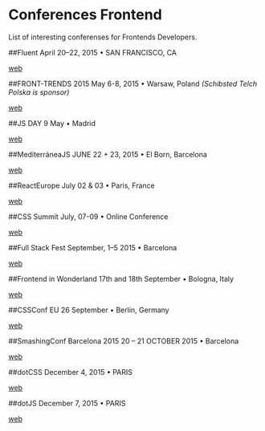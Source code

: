 # Conferences Frontend
List of interesting conferenses for Frontends Developers.

##Fluent
April 20–22, 2015 • SAN FRANCISCO, CA

[web](http://fluentconf.com/)

##FRONT-TRENDS 2015
May 6-8, 2015 • Warsaw, Poland
_(Schibsted Telch Polska is sponsor)_

[web](http://2015.front-trends.com/)

##JS DAY
9 May • Madrid

[web](http://www.jsday.es/)

##MediterráneaJS
JUNE 22 + 23, 2015 • El Born, Barcelona

[web](http://mediterraneajs.eu/)

##ReactEurope
July 02 & 03 • Paris, France

[web](https://www.react-europe.org/)

##CSS Summit
July, 07-09 • Online Conference

[web](http://environmentsforhumans.com/2015/css-summit/)

##Full Stack Fest
September, 1–5 2015 • Barcelona

[web](http://fullstackfest.com/)

##Frontend in Wonderland
17th and 18th September • Bologna, Italy

[web](http://2015.fromthefront.it/)

##CSSConf EU
26 September • Berlin, Germany

[web](http://2015.cssconf.eu/)

##SmashingConf Barcelona 2015
20 – 21 OCTOBER 2015 • Barcelona

[web](http://lanyrd.com/2015/smashingconf-barcelona/)

##dotCSS
December 4, 2015 • PARIS

[web](http://www.dotcss.io/)

##dotJS
December 7, 2015 • PARIS

[web](http://www.dotjs.io/)

